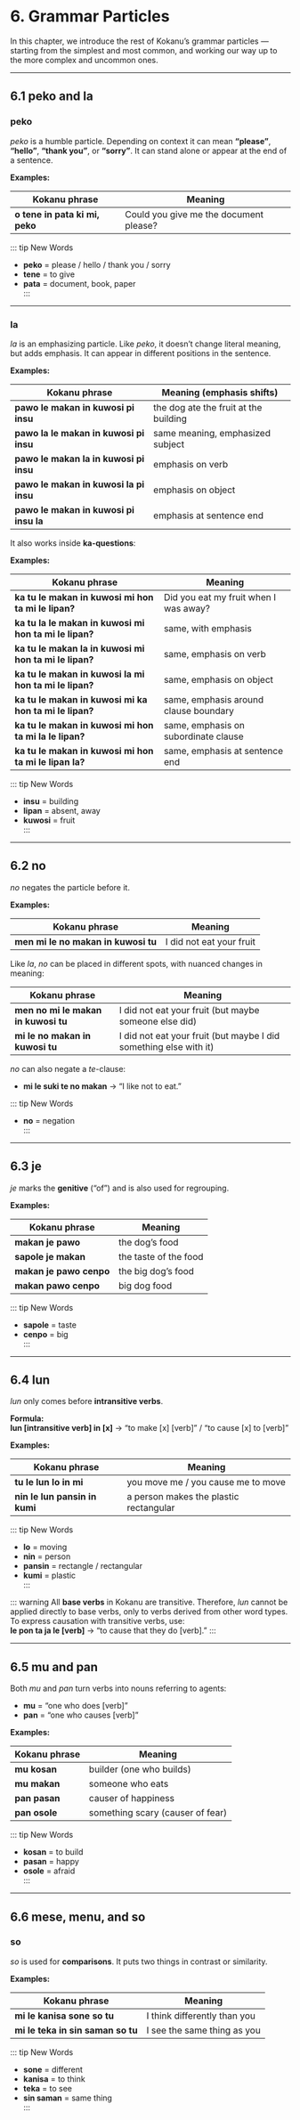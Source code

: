 # 6. Grammar Particles

In this chapter, we introduce the rest of Kokanu’s grammar particles — starting from the simplest and most common, and working our way up to the more complex and uncommon ones.

---

## 6.1 **peko** and **la**

### **peko**
*peko* is a humble particle. Depending on context it can mean **“please”**, **“hello”**, **“thank you”**, or **“sorry”**. It can stand alone or appear at the end of a sentence.

**Examples:**

| Kokanu phrase                           | Meaning                          |
|-----------------------------------------|----------------------------------|
| **o tene in pata ki mi, peko**          | Could you give me the document please? |

::: tip New Words
- **peko** = please / hello / thank you / sorry  
- **tene** = to give  
- **pata** = document, book, paper  
:::

---

### **la**
*la* is an emphasizing particle. Like *peko*, it doesn’t change literal meaning, but adds emphasis. It can appear in different positions in the sentence.

**Examples:**

| Kokanu phrase                                     | Meaning (emphasis shifts)         |
|---------------------------------------------------|-----------------------------------|
| **pawo le makan in kuwosi pi insu**               | the dog ate the fruit at the building |
| **pawo la le makan in kuwosi pi insu**            | same meaning, emphasized subject  |
| **pawo le makan la in kuwosi pi insu**            | emphasis on verb                  |
| **pawo le makan in kuwosi la pi insu**            | emphasis on object                |
| **pawo le makan in kuwosi pi insu la**            | emphasis at sentence end           |

It also works inside **ka-questions**:

**Examples:**

| Kokanu phrase                                                                 | Meaning                                 |
|-------------------------------------------------------------------------------|-----------------------------------------|
| **ka tu le makan in kuwosi mi hon ta mi le lipan?**                           | Did you eat my fruit when I was away?   |
| **ka tu la le makan in kuwosi mi hon ta mi le lipan?**                        | same, with emphasis                     |
| **ka tu le makan la in kuwosi mi hon ta mi le lipan?**                        | same, emphasis on verb                  |
| **ka tu le makan in kuwosi la mi hon ta mi le lipan?**                        | same, emphasis on object                |
| **ka tu le makan in kuwosi mi ka hon ta mi le lipan?**                        | same, emphasis around clause boundary   |
| **ka tu le makan in kuwosi mi hon ta mi la le lipan?**                        | same, emphasis on subordinate clause    |
| **ka tu le makan in kuwosi mi hon ta mi le lipan la?**                        | same, emphasis at sentence end          |

::: tip New Words
- **insu** = building  
- **lipan** = absent, away  
- **kuwosi** = fruit  
:::

---

## 6.2 **no**

*no* negates the particle before it.

**Examples:**

| Kokanu phrase                            | Meaning                          |
|------------------------------------------|----------------------------------|
| **men mi le no makan in kuwosi tu**      | I did not eat your fruit         |

Like *la*, *no* can be placed in different spots, with nuanced changes in meaning:

| Kokanu phrase                            | Meaning                                            |
|------------------------------------------|----------------------------------------------------|
| **men no mi le makan in kuwosi tu**      | I did not eat your fruit (but maybe someone else did) |
| **mi le no makan in kuwosi tu**          | I did not eat your fruit (but maybe I did something else with it) |

*no* can also negate a *te*-clause:

- **mi le suki te no makan** → “I like not to eat.”

::: tip New Words
- **no** = negation  
:::

---

## 6.3 **je**

*je* marks the **genitive** (“of”) and is also used for regrouping.

**Examples:**

| Kokanu phrase              | Meaning                   |
|-----------------------------|---------------------------|
| **makan je pawo**           | the dog’s food            |
| **sapole je makan**         | the taste of the food     |
| **makan je pawo cenpo**     | the big dog’s food        |
| **makan pawo cenpo**        | big dog food              |

::: tip New Words
- **sapole** = taste  
- **cenpo** = big  
:::

---

## 6.4 **lun**

*lun* only comes before **intransitive verbs**.  

**Formula:**  
**lun [intransitive verb] in [x]** → “to make [x] [verb]” / “to cause [x] to [verb]”

**Examples:**

| Kokanu phrase                              | Meaning                                 |
|--------------------------------------------|-----------------------------------------|
| **tu le lun lo in mi**                     | you move me / you cause me to move      |
| **nin le lun pansin in kumi**              | a person makes the plastic rectangular  |

::: tip New Words
- **lo** = moving  
- **nin** = person  
- **pansin** = rectangle / rectangular  
- **kumi** = plastic  
:::

::: warning
All **base verbs** in Kokanu are transitive. Therefore, *lun* cannot be applied directly to base verbs, only to verbs derived from other word types.  
To express causation with transitive verbs, use:  
**le pon ta ja le [verb]** → “to cause that they do [verb].”
:::

---

## 6.5 **mu** and **pan**

Both *mu* and *pan* turn verbs into nouns referring to agents:

- **mu** = “one who does [verb]”  
- **pan** = “one who causes [verb]”  

**Examples:**

| Kokanu phrase              | Meaning                        |
|-----------------------------|--------------------------------|
| **mu kosan**                | builder (one who builds)       |
| **mu makan**                | someone who eats               |
| **pan pasan**               | causer of happiness            |
| **pan osole**               | something scary (causer of fear) |

::: tip New Words
- **kosan** = to build  
- **pasan** = happy  
- **osole** = afraid  
:::

---

## 6.6 **mese**, **menu**, and **so**

### **so**
*so* is used for **comparisons**. It puts two things in contrast or similarity.

**Examples:**

| Kokanu phrase                        | Meaning                          |
|--------------------------------------|----------------------------------|
| **mi le kanisa sone so tu**          | I think differently than you      |
| **mi le teka in sin saman so tu**    | I see the same thing as you       |

::: tip New Words
- **sone** = different  
- **kanisa** = to think  
- **teka** = to see  
- **sin saman** = same thing  
:::
